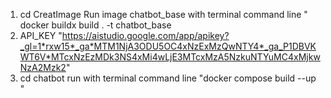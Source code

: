 1. cd CreatImage Run image chatbot_base with terminal command line " docker buildx build . -t chatbot_base
2. API_KEY "https://aistudio.google.com/app/apikey?_gl=1*rxw15*_ga*MTM1NjA3ODU5OC4xNzExMzQwNTY4*_ga_P1DBVKWT6V*MTcxNzEzMDk3NS4xMi4wLjE3MTcxMzA5NzkuNTYuMC4xMjkwNzA2Mzk2"
3. cd chatbot run with terminal command line "docker compose build --up "
